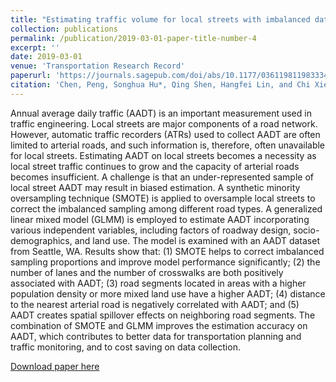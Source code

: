 ```yaml
---
title: "Estimating traffic volume for local streets with imbalanced data"
collection: publications
permalink: /publication/2019-03-01-paper-title-number-4
excerpt: ''
date: 2019-03-01
venue: 'Transportation Research Record'
paperurl: 'https://journals.sagepub.com/doi/abs/10.1177/0361198119833347'
citation: 'Chen, Peng, Songhua Hu*, Qing Shen, Hangfei Lin, and Chi Xie. "Estimating traffic volume for local streets with imbalanced data." Transportation research record 2673, no. 3 (2019): 598-610.'
---
```

Annual average daily traffic (AADT) is an important measurement used in traffic engineering. Local streets are major components of a road network. However, automatic traffic recorders (ATRs) used to collect AADT are often limited to arterial roads, and such information is, therefore, often unavailable for local streets. Estimating AADT on local streets becomes a necessity as local street traffic continues to grow and the capacity of arterial roads becomes insufficient. A challenge is that an under-represented sample of local street AADT may result in biased estimation. A synthetic minority oversampling technique (SMOTE) is applied to oversample local streets to correct the imbalanced sampling among different road types. A generalized linear mixed model (GLMM) is employed to estimate AADT incorporating various independent variables, including factors of roadway design, socio-demographics, and land use. The model is examined with an AADT dataset from Seattle, WA. Results show that: (1) SMOTE helps to correct imbalanced sampling proportions and improve model performance significantly; (2) the number of lanes and the number of crosswalks are both positively associated with AADT; (3) road segments located in areas with a higher population density or more mixed land use have a higher AADT; (4) distance to the nearest arterial road is negatively correlated with AADT; and (5) AADT creates spatial spillover effects on neighboring road segments. The combination of SMOTE and GLMM improves the estimation accuracy on AADT, which contributes to better data for transportation planning and traffic monitoring, and to cost saving on data collection.

[Download paper here](https://journals.sagepub.com/doi/full/10.1177/0361198119833347?casa_token=z2VxmZZL0ukAAAAA%3AUYjZ8yLmI0KTNOwgFV1KsTVzyMqMkgJAEzesRvBczMT804JxpGKKWKs_m_HlLRP5lBeK3_5LUdKc0w)
